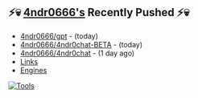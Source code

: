 ## ⚡💀 <a href="https://4ndr0666.github.io/4ndr0site" target="_blank">4ndr0666's</a> Recently Pushed ⚡💀


- [4ndr0666/gpt](https://github.com/4ndr0666/gpt) - (today)
- [4ndr0666/4ndr0chat-BETA](https://github.com/4ndr0666/4ndr0chat-BETA) - (today)
- [4ndr0666/4ndr0chat](https://github.com/4ndr0666/4ndr0chat) - (1 day ago)
- [Links](https://github.com/4ndr0666/Links/blob/main/README.md)        
- [Engines](https://github.com/hoothin/SearchJumper/discussions/73)    

[![Tools](https://skillicons.dev/icons?i=go,py,react,nextjs,git,linux,bash,neovim&theme=dark&perline=18)](https://skillicons.dev)

